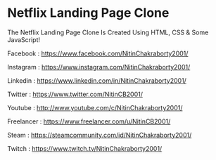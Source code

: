 # Netflix Landing Page Clone

The Netflix Landing Page Clone Is Created Using HTML, CSS &amp; Some JavaScript!

Facebook : https://www.facebook.com/NitinChakraborty2001/

Instagram : https://www.instagram.com/NitinChakraborty2001/

Linkedin : https://www.linkedin.com/in/NitinChakraborty2001/

Twitter : https://www.twitter.com/NitinCB2001/

Youtube : http://www.youtube.com/c/NitinChakraborty2001/

Freelancer : https://www.freelancer.com/u/NitinCB2001/

Steam : https://steamcommunity.com/id/NitinChakraborty2001/

Twitch : https://www.twitch.tv/NitinChakraborty2001/
